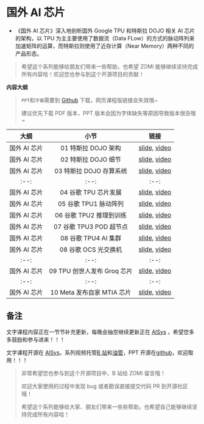 # 国外 AI 芯片

- 《国外 AI 芯片》深入地剖析国外 Google TPU 和特斯拉 DOJO 相关 AI 芯片的架构，以 TPU 为主主要使用了数据流（Data FLow）的方式的脉动阵列来加速矩阵的运算，而特斯拉则使用了近存计算（Near Memory）两种不同的产品形态。

> 希望这个系列能够给朋友们带来一些帮助，也希望 ZOMI 能够继续坚持完成所有内容哈！欢迎您也参与到这个开源项目的贡献！

**内容大纲**

> `PPT`和`字幕`需要到 [Github](https://github.com/chenzomi12/AISystem) 下载，网页课程版链接会失效哦~
>
> 建议优先下载 PDF 版本，PPT 版本会因为字体缺失等原因导致版本很丑哦~

| 大纲 | 小节 | 链接|
|:--:|:--:|:--:|
| 国外 AI 芯片 | 01 特斯拉 DOJO 架构 | [slide](./01.DOJO_Arch.pdf), [video](https://www.bilibili.com/video/BV1Ro4y1M7n8/) |
| 国外 AI 芯片 | 02 特斯拉 DOJO 细节 | [slide](./02.DOJO_Detail.pdf), [video](https://www.bilibili.com/video/BV17o4y1N7Yn/) |
| 国外 AI 芯片 | 03 特斯拉 DOJO 存算系统 | [slide](./03.DOJO_System.pdf), [video](https://www.bilibili.com/video/BV1Ez4y1e7zo/) |
|:--:|:--:|:--:|
| 国外 AI 芯片 | 04 谷歌 TPU 芯片发展 | [slide](./04.TPU_Introl.pdf), [video](https://www.bilibili.com/video/BV1Dp4y1V7PF/) |
| 国外 AI 芯片 | 05 谷歌 TPU1 脉动阵列 | [slide](./05.TPU1.pdf), [video](https://www.bilibili.com/video/BV12P411W7YC/) |
| 国外 AI 芯片 | 06 谷歌 TPU2 推理到训练 | [slide](./06.TPU2.pdf), [video](https://www.bilibili.com/video/BV1x84y1f7Ex/) |
| 国外 AI 芯片 | 07 谷歌 TPU3 POD 超节点 | [slide](./07.TPU3.pdf), [video](https://www.bilibili.com/video/BV1Pm4y1g7MG/) |
| 国外 AI 芯片 | 08 谷歌 TPU4 AI 集群 | [slide](./08.TPU4.pdf), [video](https://www.bilibili.com/video/BV1QH4y1X77U) |
| 国外 AI 芯片 | 08 谷歌 OCS 光交换机  | [slide](./08.TPU4.pdf), [video](https://www.bilibili.com/video/BV1yc411o7cQ) |
|:--:|:--:|:--:|
| 国外 AI 芯片 | 09 TPU 创世人发布 Groq 芯片  | [slide](./09.Groq.pdf), [video](https://www.bilibili.com/video/BV1jx421C7mG) |
|:--:|:--:|:--:|
| 国外 AI 芯片 | 10 Meta 发布自家 MTIA 芯片 | [slide](./10.MTIA.pdf), [video]() |

## 备注

文字课程内容正在一节节补充更新，每晚会抽空继续更新正在 [AISys](https://chenzomi12.github.io/) ，希望您多多鼓励和参与进来！！！

文字课程开源在 [AISys](https://chenzomi12.github.io/)，系列视频托管[B 站](https://space.bilibili.com/517221395)和[油管](https://www.youtube.com/@ZOMI666/videos)，PPT 开源在[github](https://github.com/chenzomi12/AISystem)，欢迎取用！！！

> 非常希望您也参与到这个开源项目中，B 站给 ZOMI 留言哦！
>
> 欢迎大家使用的过程中发现 bug 或者勘误直接提交代码 PR 到开源社区哦！
>
> 希望这个系列能够给大家、朋友们带来一些些帮助，也希望自己能够继续坚持完成所有内容哈！
